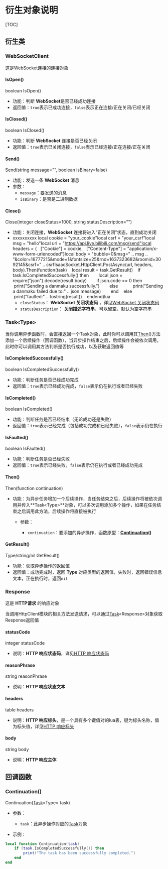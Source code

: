 # 衍生对象说明

[TOC]

## 衍生类

### WebSocketClient

这是WebSocket连接的连接对象

#### IsOpen()

boolean IsOpen()

- 功能：判断 **WebSocket**是否已经成功连接
- 返回值：`true`表示已成功连接，`false`表示正在连接/正在关闭/已经关闭

#### IsClosed()

boolean IsClosed()

- 功能：判断 **WebSocket** 连接是否已经关闭
- 返回值：`true`表示已关闭连接，`false`表示已经连接/正在连接/正在关闭

#### Send()

Send(string message="", boolean isBinary=false)

- 功能：发送一条 **WebSocket** 消息
- 参数：
  - `message`：要发送的消息
  - `isBinary`：是否是二进制数据

#### Close()

Close(integer closeStatus=1000, string statusDescription="")

- 功能：关闭连接，**WebSocket** 连接将进入“正在关闭”状态，直到成功关闭
- xxxxxxxxxx local cookie = "your_cookie"local csrf = "your_csrf"local msg = "hello"local url = "<https://api.live.bilibili.com/msg/send"local> headers = {    ["Cookie"] = cookie,    ["Content-Type"] = "application/x-www-form-urlencoded"}local body = "bubble=0&msg=" .. msg .. "&color=16777215&mode=1&fontsize=25&rnd=1637323682&roomid=3092145&csrf=" .. csrfIsaacSocket.HttpClient.PostAsync(url, headers, body).Then(function(task)    local result = task.GetResult()    if task.IsCompletedSuccessfully() then        local json = require("json").decode(result.body)        if json.code == 0 then            print("Sending a danmaku successfully.")        else            print("Sending a danmaku failed due to:" .. json.message)        end    else        print("faulted:" .. tostring(result))    endend)lua
  - `closeStatus`： **WebSocket 关闭状态码** ，详见[WebSocket 关闭状态码](https://developer.mozilla.org/zh-CN/docs/Web/API/CloseEvent#%E5%B1%9E%E6%80%A7)
  - `statusDescription`： **关闭描述字符串**，可以留空，默认为空字符串

### Task\<Type\>

当你调用异步函数时，会直接返回一个Task对象，此时你可以调用其[Then](#then)()方法添加一个后续操作（回调函数），当异步操作结束之后，后续操作会被依次调用，此时你可以调用其方法判断是否执行成功，以及获取返回值等

#### IsCompletedSuccessfully()

boolean IsCompletedSuccessfully()

- 功能：判断任务是否已经成功完成
- 返回值：`true`表示已经成功完成，`false`表示仍在执行或者已经失败

#### IsCompleted()

boolean IsCompleted()

- 功能：判断任务是否已经结束（无论成功还是失败）
- 返回值：`true`表示已经完成（包括成功完成和已经失败），`false`表示仍在执行

#### IsFaulted()

boolean IsFaulted()

- 功能：判断任务是否已经失败
- 返回值：`true`表示已经失败，`false`表示仍在执行或者已经成功完成

#### Then()

Then(function continuation)

- 功能：为异步任务增加一个后续操作，当任务结束之后，后续操作将被依次调用并传入**Task\<Type\>**对象，可以多次调用添加多个操作，如果在任务结束之后调用此方法，后续操作将直接被执行

  - 参数：

    - `continuation`：要添加的异步操作，函数原型：**[Continuation](#continuation)()**

#### GetResult()

Type/string/nil GetResult()

- 功能：获取异步操作的返回值
- 返回值：成功完成时，返回 **Type** 对应类型的返回值，失败时，返回错误信息文本，正在执行时，返回`nil`

### Response

这是 **HTTP请求** 的响应对象

当调用HttpClient模块的相关方法发送请求，可以通过[Task](#Task<Type>)\<Response\>对象获取Response返回值

#### statusCode

integer statusCode

- 说明：**HTTP 响应状态码**，详见[HTTP 响应状态码](https://developer.mozilla.org/zh-CN/docs/Web/HTTP/Status)

#### reasonPhrase

string reasonPhrase

- 说明：**HTTP 响应状态文本**

#### headers

table headers

- 说明：**HTTP 响应标头**，是一个具有多个键值对的lua表，键为标头名称，值为标头值，详见[HTTP 响应标头](https://developer.mozilla.org/zh-CN/docs/Glossary/Response_header)

#### body

string body

- 说明：**HTTP 响应主体**

## 回调函数

### Continuation()

Continuation([Task](#Task<Type>)\<Type\> task)

- 参数：
  - `task`：此异步操作对应的[Task](#Task<Type>)对象

- 示例：

````lua
local function Continuation(task)
    if (task.IsCompletedSuccessfully()) then
        print("The task has been successfully completed.")
    end
end
````
